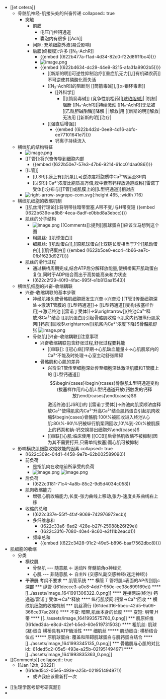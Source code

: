 - [[et cetera]]
	- 骨骼肌神经-肌接头处的兴奋传递
	  collapsed:: true
		- 突触
			- 前膜
				- 电压门控钙通道
				- 囊泡内有很多 [[Ach]]
			- 间隙: 充填细胞外液(易受影响)
			- 后膜(终板膜):许多 [[N₂-AchR]]
				- {{embed ((622b477a-f1ad-4d34-82c0-f22d8ff1fbc4))}}
				- ![image.png](../assets/image_1647003932335_0.png)
				- {{embed ((622b4634-dc29-44e9-8215-afa31a9902b5))}}
					- [[新斯的明]]可逆性抑制治疗[[重症肌无力]],[[有机磷农药]]不可逆使其磷酸化而失活
					- [[N₂-AchR]]的阻断剂 [[筒箭毒碱]],[[α-银环毒素]]
						- [[外科学]]
							- ||[[筒箭毒碱]] (竞争性肌松药)|[[琥珀胆碱]](非竞争性肌松药)|
							  |机制|阻断 [[N₂-AchR]]|持续激动 [[N₂-AchR]]无法被 [[乙酰胆碱酯酶]]降解 |
							  |解救|用 [[新斯的明]]解救|无法用 [[新斯的明]]治疗|
					- [[强直后增强]]
						- {{embed ((622b4d2d-0ee8-4d16-abfc-ee77101641e7))}}
						- 钙离子持续流入
	- 横纹肌的结构特征
		- ![image.png](../assets/image_1647005475853_0.png)
		- [[T管]]:将兴奋传导到细胞内部
			- {{embed ((622b50e7-57e3-47b6-9214-61cc01daa086))}}
		- [[L管]]
			- [[LSR]]:膜上有[[钙泵]],可逆浓度将胞质中Ca²⁺转运至SR内
			- [[JSR]]:Ca²⁺浓度比胞质高万倍,膜中嵌有钙释放通道或称[[雷诺丁受体]]:分布与[[T管]]或肌膜上的[[L型钙通道]]相对应
		- ![right-arrow-svgrepo-com.svg](../assets/right-arrow-svgrepo-com_1647007668809_0.svg){:height 465, :width 716}
	- 横纹肌细胞的收缩机制
		- [[肌丝滑行理论]]:将明带往暗带里塞,A带不变,I与H带变短 {{embed ((622b639e-a8b8-4eca-8adf-e0bbd8a3ebcc))}}
		- 肌丝的分子结构
			- ![image.png](../assets/image_1647060827365_0.png) [[Comments]]:提到[[肌球蛋白]]应该立马想到这个图
			- 粗肌丝: [[肌球蛋白]]
			- 细肌丝: [[肌动蛋白]],[[原肌球蛋白]]:双链长度相当于7个[[肌动蛋白]],[[肌钙蛋白]]
			  {{embed ((622b5ce0-ecc4-4b66-ae7c-0fb1f623d927))}}
		- 肌丝的滑行过程
			- 通过横桥周期完成,结合ATP后分解释放能量,使横桥离开肌动蛋白复位,同时于ADP结合而出于高势能高亲和力状态
			- ((622c2f29-40f0-4fac-995f-e1b813aa1543))
	- 横纹肌细胞的兴奋-收缩耦联
		- 兴奋-收缩耦联的基本步骤
			- 神经肌接头使骨骼肌细胞膜发生兴奋→兴奋沿 [[T管]]传至细胞深处→激活T管膜的 [[L型钙通道]]→ [[L型钙通道]]变构(拔塞样作用)→激活终池 [[雷诺丁受体]]→$\xrightarrow[]{终池Ca²⁺释放}$Ca²⁺结合 [[肌钙蛋白]]引起骨骼肌收缩→肌浆内钙被纵行肌浆网[[钙泵]]回收$\xrightarrow[]{肌浆内Ca²⁺浓度下降}$骨骼肌舒张
			  ![image.png](../assets/image_1647064663801_0.png)
			- 骨骼肌[[兴奋-收缩耦联]]注意事项
				- 兴奋收缩耦联包含舒张过程,舒张过程要耗能
					- [[串联]]: [[冠心病]]早期→心肌缺血能量↓→心肌肌浆内的Ca²⁺不能及时处理→心室主动舒张障碍
				- 骨骼肌和心肌的差异
					- 兴奋沿T管传至细胞深处传至细胞深处激活肌膜和T管膜上的 [[L型钙通道]]$$\begin{cases}\begin{rcases}骨骼肌:L型钙通道变构(拔塞样作用)\\心肌:L型钙通道开放(钙触发的钙释放)\end{rcases}\end{cases}$$激活终池([[JSR]])的 [[雷诺丁受体]]→终池向肌浆顺浓度释放Ca²⁺使得肌浆内Ca²⁺升高Ca²⁺结合肌钙蛋白引起肌肉收缩$\begin{cases}骨骼肌:100\%被回收进入终池\\心肌:80\%-90\%钙被纵行肌浆网回收,10\%到-20\%被肌膜上的钙泵和钠-钙交换排出细胞外\end{cases}$
					- [[串联]]心肌:临床使用 [[CCB]]后骨骼肌收缩不被抑制(因为其不需要打开,只需单纯拔塞)而心肌可被抑制
	- 影响横纹肌细胞收缩效能的因素
	  collapsed:: true
		- ((622c309c-04d1-4458-9e7b-62b002589090))
		- 前负荷
			- 是指肌肉在收缩前所承受的负荷
			- ![image.png](../assets/image_1647065669343_0.png)
			  ![image.png](../assets/image_1647066780452_0.png)
		- 后负荷
			- ((622c3181-71c4-4a8b-85c2-9d5d4034c058))
		- 肌肉收缩能力
			- 增强心肌收缩能力,长度-张力曲线上移动,张力-速度关系曲线右上移
		- 收缩的总和
			- ((622c337e-55ff-4faf-9069-742976972ecb))
			- 多纤维总和
				- ((622c33a6-6ad2-428e-b27f-25988b26f29e))
				- ((622c33f6-7080-40e4-9c60-e3f11b2eacd1))
			- 频率总和
				- {{embed ((622c3428-91c2-49e5-b896-baaf7562dbc8))}}
- 肌细胞的收缩
	- 分类
		- 横纹肌
			- 骨骼肌 --- 随意肌 ← 运动N 脊髓前角α神经元
			- 心肌 --- 非随意肌 ← 自主N {交感N,副交感神经(迷走神经)}
		- ~~平滑肌~~ 考纲不要求
		  ** 肌管系统
		  *** 横管 T 管将肌c表面的AP传到肌c深部
		  *** 纵管 ((61decce3-a0c8-4dd7-950c-ee38c899169e))
		  **** [[../assets/image_1641991306322_0.png]]
		  **** 连接两端(终池) 钙通道/雷诺丁受体→Ca²⁺释放
		  **** 纵行肌浆网:钙泵→Ca²⁺回收
		  ** 横纹肌细胞的收缩机制
		  *** 肌丝滑行 ((61ded316-5bec-42d5-9a09-366ce37ac28f))
		  **** 不变: 暗带,肌丝本身的长度
		  **** 变短: 明带,H带
		  **** [[../assets/image_1641993575760_0.png]]
		  *** 肌原纤维 ((61ded3da-e8cd-42ef-b5e3-60e519731503))
		  **** 粗肌丝: 肌球(凝)蛋白 横桥具有ATP酶活性
		  **** 细肌丝
		  ***** 肌动蛋白: 横桥结合位点
		  ***** 原肌球蛋白: 覆盖和阻碍肌球蛋白与肌钙蛋白结合
		  **** [[../assets/image_1641993345135_0.png]]
		  *** 骨骼肌与心肌的对比
		  id:: 61ded5c2-05e5-493e-a25b-021951494971
		  **** [[../assets/image_1641993835363_0.png]]
- [[Comments]]
  collapsed:: true
	- [[Jan 12th, 2022]]
		- ((61ded5c2-05e5-493e-a25b-021951494971))
			- 或许我应该重新打一次
* [[生理学医考帮考研真题]]
*
